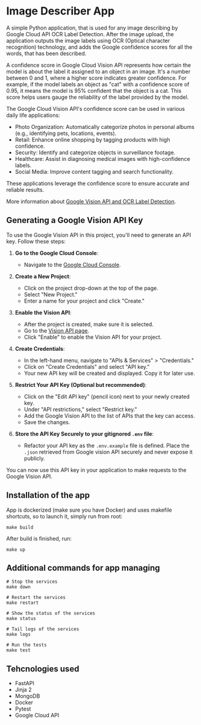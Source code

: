 # Image Describer App

A simple Python application, that is used for any image describing by Google Cloud API OCR Label Detection. After the image upload, the application outputs the image labels using OCR (Optical character recognition) technology, and adds the Google confidence scores for all the words, that has been described.

A confidence score in Google Cloud Vision API represents how certain the model is about the label it assigned to an object in an image. It's a number between 0 and 1, where a higher score indicates greater confidence. For example, if the model labels an object as "cat" with a confidence score of 0.95, it means the model is 95% confident that the object is a cat. This score helps users gauge the reliability of the label provided by the model.

The Google Cloud Vision API's confidence score can be used in various daily life applications:

- Photo Organization: Automatically categorize photos in personal albums (e.g., identifying pets, locations, events).
- Retail: Enhance online shopping by tagging products with high confidence.
- Security: Identify and categorize objects in surveillance footage.
- Healthcare: Assist in diagnosing medical images with high-confidence labels.
- Social Media: Improve content tagging and search functionality.

These applications leverage the confidence score to ensure accurate and reliable results.

More information about [Google Vision API and OCR Label Detection](https://cloud.google.com/vision/docs/features-list).

## Generating a Google Vision API Key

To use the Google Vision API in this project, you'll need to generate an API key. Follow these steps:

1. **Go to the Google Cloud Console**:
   - Navigate to the [Google Cloud Console](https://console.cloud.google.com/).

2. **Create a New Project**:
   - Click on the project drop-down at the top of the page.
   - Select "New Project."
   - Enter a name for your project and click "Create."

3. **Enable the Vision API**:
   - After the project is created, make sure it is selected.
   - Go to the [Vision API page](https://console.cloud.google.com/apis/library/vision.googleapis.com).
   - Click "Enable" to enable the Vision API for your project.

4. **Create Credentials**:
   - In the left-hand menu, navigate to "APIs & Services" > "Credentials."
   - Click on "Create Credentials" and select "API key."
   - Your new API key will be created and displayed. Copy it for later use.

5. **Restrict Your API Key (Optional but recommended)**:
   - Click on the "Edit API key" (pencil icon) next to your newly created key.
   - Under "API restrictions," select "Restrict key."
   - Add the Google Vision API to the list of APIs that the key can access.
   - Save the changes.

6. **Store the API Key Securely to your gitignored `.env` file**:
   - Refactor your API key as the `.env.example` file is defined. Place the `.json` retrieved from Google vision API securely and never expose it publicly.

You can now use this API key in your application to make requests to the Google Vision API.

## Installation of the app

App is dockerized (make sure you have Docker) and uses makefile shortcuts, so to launch it, simply run from root:

```
make build
```

After build is finished, run:
```
make up
```
## Additional commands for app managing

```
# Stop the services
make down

# Restart the services
make restart

# Show the status of the services
make status

# Tail logs of the services
make logs

# Run the tests
make test
```

## Tehcnologies used

- FastAPI
- Jinja 2
- MongoDB
- Docker
- Pytest
- Google Cloud API